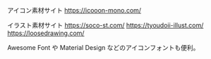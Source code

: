 アイコン素材サイト
https://icooon-mono.com/

イラスト素材サイト
https://soco-st.com/
https://tyoudoii-illust.com/
https://loosedrawing.com/

Awesome Font や Material Design などのアイコンフォントも便利。
